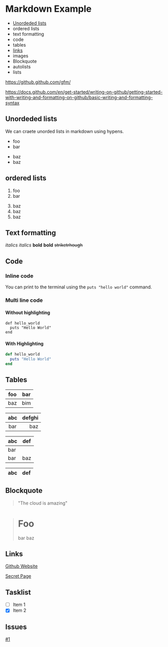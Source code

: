 # Markdown Example

- [Unordeded lists](#unordeded-lists)
- ordered lists
- text formatting
- code
- tables
- [links](#links)
- images
- Blockquote
- autolists
- lists

https://github.github.com/gfm/

https://docs.github.com/en/get-started/writing-on-github/getting-started-with-writing-and-formatting-on-github/basic-writing-and-formatting-syntax

## Unordeded lists

We can craete unorded lists in markdown using hypens.

- foo
- bar
+ baz
+ baz

## ordered lists

1. foo
1. bar
3) baz
3) baz
3) baz

## Text formatting

_italics_
*italics*
**bold**
__bold__
~~striketrhough~~

## Code

### Inline code

You can print to the terminal using the `puts "hello world"` command.

### Multi line code


#### Without highlighting

```
def hello_world
  puts "Hello World"
end
```

#### With Highlighting

```rb
def hello_world
  puts "Hello World"
end
```

## Tables

| foo | bar |
| --- | --- |
| baz | bim |

| abc | defghi |
:-: | ------------------------: |
bar | baz |


| abc | def |
| --- | --- |
| bar |
| bar | baz | boo |

| abc | def |
| --- | --- |

## Blockquote

> "The cloud is amazing"

  > # Foo
   > bar
 > baz

## Links

[Github Website](https://github.com) 

[Secret Page](Secret.md)

## Tasklist

- [ ] Item 1
- [x] Item 2

## Issues
[#1](/../../issues/1)
